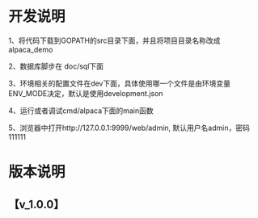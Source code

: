 # 开发说明

1、将代码下载到GOPATH的src目录下面，并且将项目目录名称改成 alpaca_demo

2、数据库脚步在 doc/sql下面 

3、环境相关的配置文件在dev下面，具体使用哪一个文件是由环境变量ENV_MODE决定，默认是使用development.json

4、运行或者调试cmd/alpaca下面的main函数

5、浏览器中打开http://127.0.0.1:9999/web/admin, 默认用户名admin，密码111111


# 版本说明

## 【v_1.0.0】
